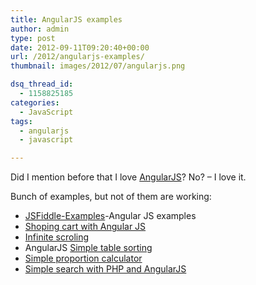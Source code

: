 ```yaml
---
title: AngularJS examples
author: admin
type: post
date: 2012-09-11T09:20:40+00:00
url: /2012/angularjs-examples/
thumbnail: images/2012/07/angularjs.png

dsq_thread_id:
  - 1158825185
categories:
  - JavaScript
tags:
  - angularjs
  - javascript

---
```

Did I mention before that I love [AngularJS](http://angularjs.org/)? No? &#8211; I love it.

Bunch of examples, but not of them are working: 
* [JSFiddle-Examples](https://github.com/angular/angular.js/wiki/JSFiddle-Examples)\-Angular JS examples 
* [Shoping cart with Angular JS](https://jsfiddle.net/slav123/75m7e/3/) 
* [Infinite scroling](https://jsfiddle.net/slav123/pS3VE/) 
* AngularJS [Simple table sorting](https://jsfiddle.net/vojtajina/js64b/14/) 
* [Simple proportion calculator](https://jsfiddle.net/slav123/beDRU/) 
* [Simple search with PHP and AngularJS](https://www.cleverweb.nl/javascript/a-simple-search-with-angularjs-and-php/)
